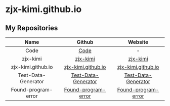 # zjx-kimi.github.io
## My Repositories


|       Name         |                                    Github                                 |                   Website                   |
| :----------------: | :-----------------------------------------------------------------------: | :-----------------------------------------: |
|       Code         | [Code](https://github.com/zjx-kimi/Code)                                |                     -                       |
|      zjx-kimi      | [zjx-kimi](https://github.com/zjx-kimi/zjx-kimi)                        |  [zjx-kimi](https://zjx-kimi.github.io/zjx-kimi)                      |
| zjx-kimi.github.io | [zjx-kimi.github.io](https://github.com/zjx-kimi/zjx-kimi.github.io)    |  [zjx-kimi.github.io](https://zjx-kimi.github.io/zjx-kimi.github.io)  |
|Test-Data-Generator | [Test-Data-Generator](https://github.com/zjx-kimi/Test-Data-Generator)  |  [Test-Data-Generator](https://zjx-kimi.github.io/Test-Data-Generator)|
|Found-program-error | [Found-program-error](https://github.com/zjx-kimi/Found-program-error)  |  [Found-program-error](https://zjx-kimi.github.io/Found-program-error)|

